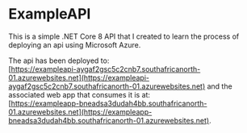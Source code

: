 # ExampleAPI

This is a simple .NET Core 8 API that I created to learn the process of deploying an api using Microsoft Azure.

The api has been deployed to:  
[https://exampleapi-aygaf2gsc5c2cnb7.southafricanorth-01.azurewebsites.net](https://exampleapi-aygaf2gsc5c2cnb7.southafricanorth-01.azurewebsites.net) and the associated web app that consumes it is at:  
[https://exampleapp-bneadsa3dudah4bb.southafricanorth-01.azurewebsites.net](https://exampleapp-bneadsa3dudah4bb.southafricanorth-01.azurewebsites.net).
